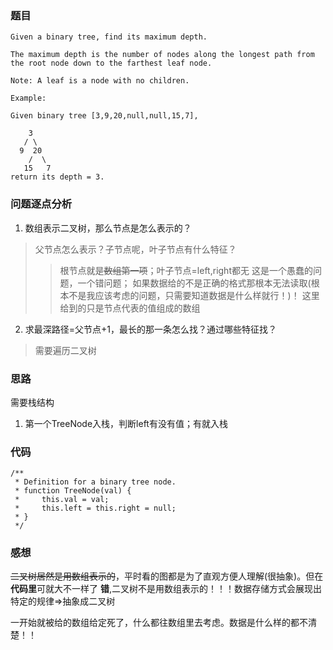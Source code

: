 ### 题目
```
Given a binary tree, find its maximum depth.

The maximum depth is the number of nodes along the longest path from the root node down to the farthest leaf node.

Note: A leaf is a node with no children.

Example:

Given binary tree [3,9,20,null,null,15,7],

    3
   / \
  9  20
    /  \
   15   7
return its depth = 3.
```

### 问题逐点分析
1. 数组表示二叉树，那么节点是怎么表示的？
> 父节点怎么表示？子节点呢，叶子节点有什么特征？
>> 根节点就是~~数组第一项~~；叶子节点=left,right都无
>> 这是一个愚蠢的问题，一个错问题；
如果数据给的不是正确的格式那根本无法读取(根本不是我应该考虑的问题，只需要知道数据是什么样就行！)！
这里给到的只是节点代表的值组成的数组

2. 求最深路径=父节点+1，最长的那一条怎么找？通过哪些特征找？
> 需要遍历二叉树


### 思路
需要栈结构
1. 第一个TreeNode入栈，判断left有没有值；有就入栈

### 代码
```
/**
 * Definition for a binary tree node.
 * function TreeNode(val) {
 *     this.val = val;
 *     this.left = this.right = null;
 * }
 */
```

### 感想
~~二叉树居然是用数组表示的~~，平时看的图都是为了直观方便人理解(很抽象)。但在**代码里**可就大不一样了
**错**,二叉树不是用数组表示的！！！数据存储方式会展现出特定的规律=>抽象成二叉树

一开始就被给的数组给定死了，什么都往数组里去考虑。数据是什么样的都不清楚！！
